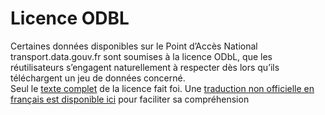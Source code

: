 # Licence ODBL

Certaines données disponibles sur le Point d’Accès National transport.data.gouv.fr sont soumises à la licence ODbL, que les réutilisateurs s’engagent naturellement à respecter dès lors qu’ils téléchargent un jeu de données concerné. \
Seul le [texte complet](https://spdx.org/licenses/ODbL-1.0.html#licenseText) de la licence fait foi. Une [traduction non officielle en français est disponible ici](https://vvlibri.org/fr/licence/odbl-10/legalcode/unofficial) pour faciliter sa compréhension
